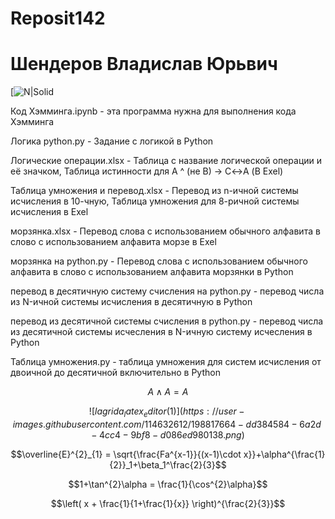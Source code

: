 # Reposit142
# Шендеров Владислав Юрьвич
[![N|Solid](https://ih1.redbubble.net/image.189932403.8635/flat,800x800,075,f.jpg)

Код Хэмминга.ipynb - эта  программа нужна для выполнения кода Хэмминга

Логика python.py - Задание с логикой в Python

Логические операции.xlsx - Таблица с название логической операции и её значком, Таблица истинности для A ^ (не B) → C↔A (В Exel)

Таблица умножения и перевод.xlsx - Перевод из n-ичной системы исчисления в 10-чную, Таблица умножения для 8-ричной системы исчисления в Exel

морзянка.xlsx - Перевод слова с использованием обычного алфавита в слово с использованием алфавита морзе в Exel

морзянка на python.py - Перевод слова с использованием обычного алфавита в слово с использованием алфавита морзянки в Python

перевод в десятичную систему счисления на python.py - перевод числа из N-ичной системы исчисления в десятичную в Python

перевод из десятичной системы счисления в python.py - перевод числа из десятичной системы исчесления в 
N-ичную систему исчесления в Python

Таблица умножения.py - таблица умножения для систем исчисления от двоичной до десятичной включительно в Python

$$A \wedge A = A$$  

$$ ![lagrida_latex_editor (1)](https://user-images.githubusercontent.com/114632612/198817664-dd384584-6a2d-4cc4-9bf8-d086ed980138.png)$$
 
 $$\overline{E}^{2}_{1} = \sqrt{\frac{Fa^{x-1}}{(x-1)\cdot x}}+\alpha^{\frac{1}{2}}_1+\beta_1^\frac{2}{3}$$
 
 $$1+\tan^{2}\alpha = \frac{1}{\cos^{2}\alpha}$$
 
$$\left( x + \frac{1}{1+\frac{1}{x}} \right)^{\frac{2}{3}}$$
